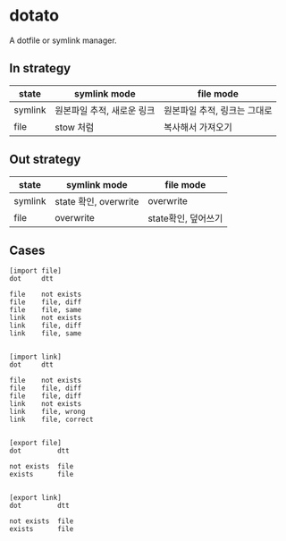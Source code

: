 # dotato
A dotfile or symlink manager.

## In strategy
| state   | symlink mode | file mode |
|---------|--------------|-----------|
| symlink | 원본파일 추적, 새로운 링크 | 원본파일 추적, 링크는 그대로 |
| file    | stow 처럼     | 복사해서 가져오기 |


## Out strategy
| state   | symlink mode | file mode |
|---------|--------------|-----------|
| symlink | state 확인, overwrite | overwrite |
| file    | overwrite   | state확인, 덮어쓰기 |

## Cases
```
[import file]
dot     dtt

file    not exists
file    file, diff
file    file, same
link    not exists
link    file, diff
link    file, same


[import link]
dot     dtt

file    not exists
file    file, diff
file    file, diff
link    not exists
link    file, wrong
link    file, correct


[export file]
dot         dtt

not exists  file
exists      file


[export link]
dot         dtt

not exists  file
exists      file
```
